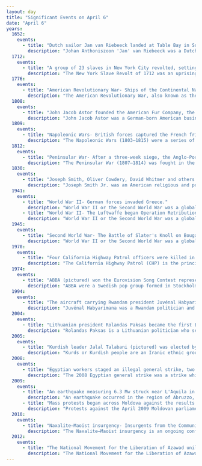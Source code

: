 ```yaml
---
layout: day
title: "Significant Events on April 6"
date: "April 6"
years:
  1652:
    events:
      - title: "Dutch sailor Jan van Riebeeck landed at Table Bay in Southern Africa, establishing a settlement that later became known as Cape Town."
        description: "Johan Anthoniszoon 'Jan' van Riebeeck was a Dutch navigator, ambassador and colonial administrator of the Dutch East India Company."
  1712:
    events:
      - title: "A group of 23 slaves in New York City revolted, setting fire to a building, but were soon recaptured."
        description: "The New York Slave Revolt of 1712 was an uprising in New York City, in the Province of New York, of 23 Black slaves. They killed nine whites and injured another six before they were stopped. More than 70 black people were arrested and jailed. Of these, 27 were put on trial, and 21 convicted and executed."
  1776:
    events:
      - title: "American Revolutionary War- Ships of the Continental Navy unsuccessfully attempted to capture HMS Glasgow near Block Island."
        description: "The American Revolutionary War, also known as the Revolutionary War or American War of Independence, was an armed conflict that comprised the final eight years of the broader American Revolution, in which American Patriot forces organized as the Continental Army and commanded by George Washington defeated the British Army. The conflict was fought in North America, the Caribbean, and the Atlantic Ocean. The war ended with the Treaty of Paris (1783), which resulted in the establishment of the United States of America as an independent nation, which was recognized by Great Britain and other nations of the world."
  1808:
    events:
      - title: "John Jacob Astor founded the American Fur Company, the profits from which made him the first multi-millionaire in the United States."
        description: "John Jacob Astor was a German-born American businessman, merchant, real estate mogul, and investor. Astor made his fortune mainly in a fur trade monopoly, by exporting opium into the Chinese Empire, and by investing in real estate in or around New York City. He was the first prominent member of the Astor family and the first multi-millionaire in the United States."
  1809:
    events:
      - title: "Napoleonic Wars- British forces captured the French frigate Niémen in the Bay of Biscay."
        description: "The Napoleonic Wars (1803–1815) were a series of conflicts fought between the French First Republic (1803–1804) and First French Empire (1804–1815) under the First Consul and Emperor of the French, Napoleon Bonaparte, and a fluctuating array of European coalitions. The wars originated in political forces arising from the French Revolution (1789–1799) and from the French Revolutionary Wars (1792–1802) and produced a period of French domination over Continental Europe. The wars are categorised as seven conflicts, five named after the coalitions that fought Napoleon, plus two named for their respective theatres- the War of the Third Coalition, War of the Fourth Coalition, War of the Fifth Coalition, War of the Sixth Coalition, War of the Seventh Coalition, the Peninsular War, and the French invasion of Russia."
  1812:
    events:
      - title: "Peninsular War- After a three-week siege, the Anglo-Portuguese Army, under the Earl of Wellington, captured Badajoz, Spain, and forced the surrender of the French garrison."
        description: "The Peninsular War (1807–1814) was fought in the Iberian Peninsula by Portugal, Spain and the United Kingdom against the invading and occupying forces of the First French Empire during the Napoleonic Wars. In Spain, it is considered to overlap with the Spanish War of Independence."
  1830:
    events:
      - title: "Joseph Smith, Oliver Cowdery, David Whitmer and others formally organized the Church of Christ, starting the Latter Day Saint movement."
        description: "Joseph Smith Jr. was an American religious and political leader and the founder of Mormonism and the Latter Day Saint movement. Publishing the Book of Mormon at the age of 24, Smith attracted tens of thousands of followers by the time of his death fourteen years later. The religion he founded is followed by millions of global adherents and several churches, the largest of which is the Church of Jesus Christ of Latter-day Saints."
  1941:
    events:
      - title: "World War II- German forces invaded Greece."
        description: "World War II or the Second World War was a global conflict between two coalitions- the Allies and the Axis powers. Nearly all of the world's countries participated, with many nations mobilising all resources in pursuit of total war. Tanks and aircraft played major roles, enabling the strategic bombing of cities and delivery of the first and only nuclear weapons ever used in war. World War II was the deadliest conflict in history, resulting in 70 to 85 million deaths, more than half of which were civilians. Millions died in genocides, including the Holocaust, and by massacres, starvation, and disease. After the Allied victory, Germany, Austria, Japan, and Korea were occupied, and German and Japanese leaders were tried for war crimes."
      - title: "World War II- The Luftwaffe began Operation Retribution, bombing the Yugoslav capital of Belgrade in retaliation for a coup d'état that overthrew the government that had signed the Tripartite Pact."
        description: "World War II or the Second World War was a global conflict between two coalitions- the Allies and the Axis powers. Nearly all of the world's countries participated, with many nations mobilising all resources in pursuit of total war. Tanks and aircraft played major roles, enabling the strategic bombing of cities and delivery of the first and only nuclear weapons ever used in war. World War II was the deadliest conflict in history, resulting in 70 to 85 million deaths, more than half of which were civilians. Millions died in genocides, including the Holocaust, and by massacres, starvation, and disease. After the Allied victory, Germany, Austria, Japan, and Korea were occupied, and German and Japanese leaders were tried for war crimes."
  1945:
    events:
      - title: "Second World War- The Battle of Slater's Knoll on Bougainville Island concluded with a decisive victory for the Australian Army's 7th Brigade against the Imperial Japanese Army's 6th Division."
        description: "World War II or the Second World War was a global conflict between two coalitions- the Allies and the Axis powers. Nearly all of the world's countries participated, with many nations mobilising all resources in pursuit of total war. Tanks and aircraft played major roles, enabling the strategic bombing of cities and delivery of the first and only nuclear weapons ever used in war. World War II was the deadliest conflict in history, resulting in 70 to 85 million deaths, more than half of which were civilians. Millions died in genocides, including the Holocaust, and by massacres, starvation, and disease. After the Allied victory, Germany, Austria, Japan, and Korea were occupied, and German and Japanese leaders were tried for war crimes."
  1970:
    events:
      - title: "Four California Highway Patrol officers were killed in a shootout following a traffic stop in Newhall, north of Los Angeles."
        description: "The California Highway Patrol (CHP) is the principal state police agency for the U.S. state of California. The CHP has primary patrol jurisdiction over all California highways and roads and streets outside city limits, and can exercise law enforcement powers anywhere within the state. The California Highway Patrol can assist local and county agencies and can patrol major city streets along with local and county law enforcement, state and interstate highways, and is the primary law enforcement agency in rural parts of the state."
  1974:
    events:
      - title: "ABBA (pictured) won the Eurovision Song Contest representing Sweden with the song 'Waterloo'."
        description: "ABBA were a Swedish pop group formed in Stockholm in 1972 by Agnetha Fältskog, Björn Ulvaeus, Benny Andersson, and Anni-Frid Lyngstad. They are one of the most popular and successful musical groups of all time, and are one of the best-selling music acts in the history of popular music."
  1994:
    events:
      - title: "The aircraft carrying Rwandan president Juvénal Habyarimana and Burundian president Cyprien Ntaryamira was shot down in Kigali; the event became the catalyst for the Rwandan genocide."
        description: "Juvénal Habyarimana was a Rwandan politician and military officer who was the second president of Rwanda, from 1973 until his assassination in 1994. He was nicknamed Kinani, a Kinyarwanda word meaning 'invincible'."
  2004:
    events:
      - title: "Lithuanian president Rolandas Paksas became the first European head of state to be removed from office by impeachment."
        description: "Rolandas Paksas is a Lithuanian politician who served as the sixth President of Lithuania from 2003 until his impeachment in April 2004. He previously served two terms as the Prime Minister of Lithuania in 1999 and again from 2000 to 2001, and as Mayor of Vilnius from 1997 to 1999 and again from 2000 to 2001. He led Order and Justice from 2004 to 2016 and was a Member of the European Parliament from 2009 to 2019."
  2005:
    events:
      - title: "Kurdish leader Jalal Talabani (pictured) was elected by the National Assembly as the first non-Arab president of Iraq."
        description: "Kurds or Kurdish people are an Iranic ethnic group native to the mountainous region of Kurdistan in West Asia, which spans southeastern Turkey, northwestern Iran, northern Iraq, and northern Syria. There are exclaves of Kurds in Central Anatolia, Khorasan, and the Caucasus, as well as significant Kurdish diaspora communities in the cities of western Turkey and Western Europe. The Kurdish population is estimated to be between 30 and 45 million."
  2008:
    events:
      - title: "Egyptian workers staged an illegal general strike, two days before key municipal elections."
        description: "The 2008 Egyptian general strike was a strike which occurred on 6 April 2008, by Egyptian workers, primarily in the state-run textile industry, in response to low wages and rising food costs. Strikes are illegal in Egypt and authorities have been given orders to break demonstrations forcefully in the past. The strike took place just two days before key municipal elections."
  2009:
    events:
      - title: "An earthquake measuring 6.3 Mw struck near L'Aquila in the central Italian region of Abruzzo, killing 308 people and leaving more than 66,000 homeless."
        description: "An earthquake occurred in the region of Abruzzo, in central Italy, at 03-32 CEST on 6 April 2009. It was rated 5.8 or 5.9 on the Richter scale and 6.3 on the moment magnitude scale; its epicentre was near L'Aquila, the capital of Abruzzo, which together with surrounding villages suffered the most damage. There were several thousand foreshocks and aftershocks since December 2008, more than thirty of which had a Richter magnitude greater than 3.5."
      - title: "Mass protests began across Moldova against the results of the parliamentary election."
        description: "Protests against the April 2009 Moldovan parliamentary election results began on 6 April 2009 in major cities of Moldova before the final official results were announced. The demonstrators claimed that the election, which saw the governing Party of Communists of the Republic of Moldova (PCRM) win a majority of seats, were fraudulent, and alternatively demanded a recount, a new election, or resignation of the government. Similar demonstrations took place in other major Moldovan cities, including the country's second largest, Bălți, where over 1,000 people protested."
  2010:
    events:
      - title: "Naxalite–Maoist insurgency- Insurgents from the Communist Party of India (Maoist) ambushed a Central Reserve Police Force convoy in Dantewada district, India, killing 76 officers."
        description: "The Naxalite–Maoist insurgency is an ongoing conflict between left-wing extremist groups and the Indian government. The Naxalites are a group of communist groups, who follow Maoist political sentiment and ideology."
  2012:
    events:
      - title: "The National Movement for the Liberation of Azawad unilaterally declared the region of Azawad independent from Mali."
        description: "The National Movement for the Liberation of Azawad or the Azawad National Liberation Movement, formerly the National Movement of Azawad, was a militant organization based in northern Mali."
---
```

